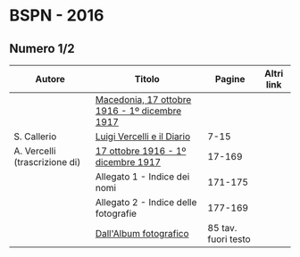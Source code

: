# BSPN - 2016

## Numero 1/2

| Autore                        | Titolo                                                                                   | Pagine              | Altri link |
|-------------------------------|------------------------------------------------------------------------------------------|---------------------|------------|
|                               | [Macedonia, 17 ottobre 1916 - 1º dicembre 1917](http://www.ssno.it/BSPNo/bspn_2016.html) |                     |            |
| S. Callerio                   | [Luigi Vercelli e il Diario](http://www.ssno.it/BSPNo/bspn_2016.html#01)                 | 7-15                |            |
| A. Vercelli (trascrizione di) | [17 ottobre 1916 - 1º dicembre 1917](http://www.ssno.it/BSPNo/bspn_2016.html#02)         | 17-169              |            |
|                               | Allegato 1 - Indice dei nomi                                                             | 171-175             |            |
|                               | Allegato 2 - Indice delle fotografie                                                     | 177-169             |            |
|                               | [Dall'Album fotografico](http://www.ssno.it/BSPNo/bspn_2016.html#03)                     | 85 tav. fuori testo |            |

